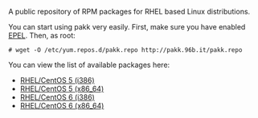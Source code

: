 A public repository of RPM packages for RHEL based Linux distributions.

You can start using pakk very easily. First, make sure you have enabled [EPEL](http://fedoraproject.org/wiki/EPEL). Then, as root:

    # wget -O /etc/yum.repos.d/pakk.repo http://pakk.96b.it/pakk.repo

You can view the list of available packages here:

- [RHEL/CentOS 5 (i386)](http://pakk.96b.it/repositories/el5/i386/)
- [RHEL/CentOS 5 (x86_64)](http://pakk.96b.it/repositories/el5/x86_64/)
- [RHEL/CentOS 6 (i386)](http://pakk.96b.it/repositories/el6/i386/)
- [RHEL/CentOS 6 (x86_64)](http://pakk.96b.it/repositories/el6/x86_64/)
